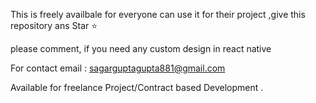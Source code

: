 This is freely availbale for everyone can use it for their project ,give this repository ans Star ⭐

please comment, if you need any custom design in react native 

For contact email : sagarguptagupta881@gmail.com

Available for freelance Project/Contract based Development .
